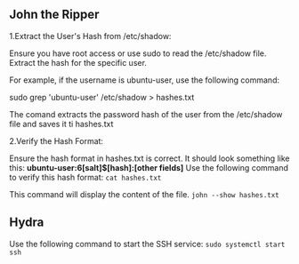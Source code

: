 ## John the Ripper

1.Extract the User's Hash from /etc/shadow:

Ensure you have root access or use sudo to read the /etc/shadow file. Extract the hash for the specific user.

For example, if the username is ubuntu-user, use the following command:

sudo grep 'ubuntu-user' /etc/shadow > hashes.txt

The comand extracts the password hash of the user from the /etc/shadow file and saves it ti hashes.txt

2.Verify the Hash Format:

Ensure the hash format in hashes.txt is correct. It should look something like this:
**ubuntu-user:$6$[salt]$[hash]:[other fields]**
Use the following command to verify this hash format:
`cat hashes.txt`

This command will display the content of the file.
`john --show hashes.txt`
## Hydra
Use the following command to start the SSH service:
`sudo systemctl start ssh`



